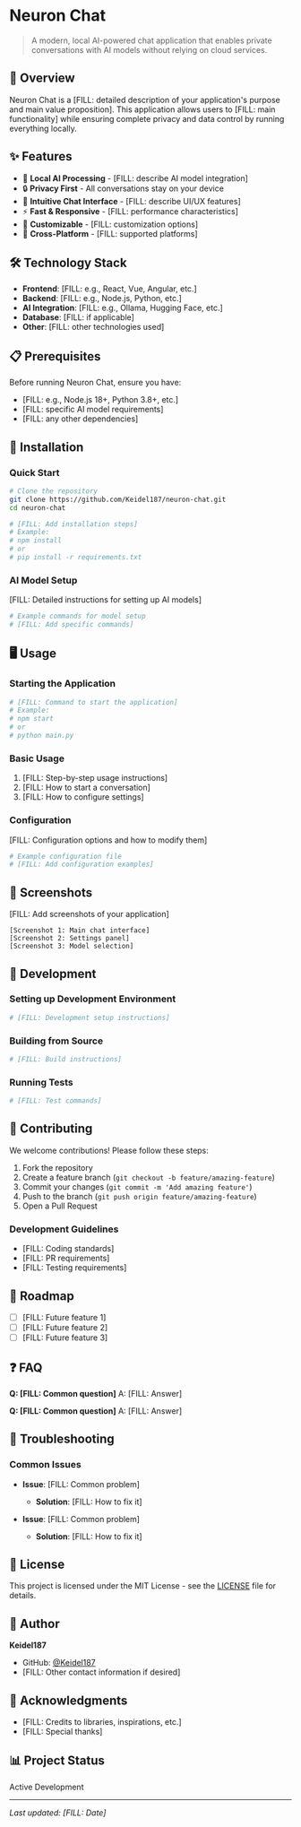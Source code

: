 # Neuron Chat

> A modern, local AI-powered chat application that enables private conversations with AI models without relying on cloud services.

## 🚀 Overview

Neuron Chat is a [FILL: detailed description of your application's purpose and main value proposition]. This application allows users to [FILL: main functionality] while ensuring complete privacy and data control by running everything locally.

## ✨ Features

- 🤖 **Local AI Processing** - [FILL: describe AI model integration]
- 🔒 **Privacy First** - All conversations stay on your device
- 💬 **Intuitive Chat Interface** - [FILL: describe UI/UX features]
- ⚡ **Fast & Responsive** - [FILL: performance characteristics]
- 🎨 **Customizable** - [FILL: customization options]
- 📱 **Cross-Platform** - [FILL: supported platforms]

## 🛠️ Technology Stack

- **Frontend**: [FILL: e.g., React, Vue, Angular, etc.]
- **Backend**: [FILL: e.g., Node.js, Python, etc.]
- **AI Integration**: [FILL: e.g., Ollama, Hugging Face, etc.]
- **Database**: [FILL: if applicable]
- **Other**: [FILL: other technologies used]

## 📋 Prerequisites

Before running Neuron Chat, ensure you have:

- [FILL: e.g., Node.js 18+, Python 3.8+, etc.]
- [FILL: specific AI model requirements]
- [FILL: any other dependencies]

## 🚀 Installation

### Quick Start

```bash
# Clone the repository
git clone https://github.com/Keidel187/neuron-chat.git
cd neuron-chat

# [FILL: Add installation steps]
# Example:
# npm install
# or
# pip install -r requirements.txt
```

### AI Model Setup

[FILL: Detailed instructions for setting up AI models]

```bash
# Example commands for model setup
# [FILL: Add specific commands]
```

## 🖥️ Usage

### Starting the Application

```bash
# [FILL: Command to start the application]
# Example:
# npm start
# or
# python main.py
```

### Basic Usage

1. [FILL: Step-by-step usage instructions]
2. [FILL: How to start a conversation]
3. [FILL: How to configure settings]

### Configuration

[FILL: Configuration options and how to modify them]

```yaml
# Example configuration file
# [FILL: Add configuration examples]
```

## 📸 Screenshots

[FILL: Add screenshots of your application]

```
[Screenshot 1: Main chat interface]
[Screenshot 2: Settings panel]
[Screenshot 3: Model selection]
```

## 🔧 Development

### Setting up Development Environment

```bash
# [FILL: Development setup instructions]
```

### Building from Source

```bash
# [FILL: Build instructions]
```

### Running Tests

```bash
# [FILL: Test commands]
```

## 🤝 Contributing

We welcome contributions! Please follow these steps:

1. Fork the repository
2. Create a feature branch (`git checkout -b feature/amazing-feature`)
3. Commit your changes (`git commit -m 'Add amazing feature'`)
4. Push to the branch (`git push origin feature/amazing-feature`)
5. Open a Pull Request

### Development Guidelines

- [FILL: Coding standards]
- [FILL: PR requirements]
- [FILL: Testing requirements]

## 📝 Roadmap

- [ ] [FILL: Future feature 1]
- [ ] [FILL: Future feature 2]
- [ ] [FILL: Future feature 3]

## ❓ FAQ

**Q: [FILL: Common question]**
A: [FILL: Answer]

**Q: [FILL: Common question]**
A: [FILL: Answer]

## 🐛 Troubleshooting

### Common Issues

- **Issue**: [FILL: Common problem]
  - **Solution**: [FILL: How to fix it]

- **Issue**: [FILL: Common problem]
  - **Solution**: [FILL: How to fix it]

## 📄 License

This project is licensed under the MIT License - see the [LICENSE](LICENSE) file for details.

## 👤 Author

**Keidel187**

- GitHub: [@Keidel187](https://github.com/Keidel187)
- [FILL: Other contact information if desired]

## 🙏 Acknowledgments

- [FILL: Credits to libraries, inspirations, etc.]
- [FILL: Special thanks]

## 📊 Project Status

Active Development

---

*Last updated: [FILL: Date]*

